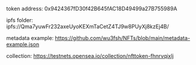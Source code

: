 token address: 0x9424367fD30f42B645fAC18D49499a27B755989A

ipfs folder: ipfs://Qma7yuwFr232axeUyoKEXmTaCetZ4TJ9w8PUyXj8kzEj4B/

metadata example: https://github.com/wu3fsh/NFTs/blob/main/metadata-example.json

collection: https://testnets.opensea.io/collection/nfttoken-fhnrvqixlj
